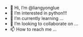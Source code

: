 - 👋 Hi, I’m @liangyonglue
- 👀 I’m interested in python!!!
- 🌱 I’m currently learning ...
- 💞️ I’m looking to collaborate on ...
- 📫 How to reach me ...

<!---
liangyonglue/liangyonglue is a ✨ special ✨ repository because its `README.md` (this file) appears on your GitHub profile.
You can click the Preview link to take a look at your changes.
--->
